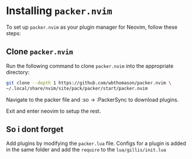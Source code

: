 # Installing `packer.nvim`

To set up `packer.nvim` as your plugin manager for Neovim, follow these steps:

## Clone `packer.nvim`

Run the following command to clone `packer.nvim` into the appropriate directory:

```bash
git clone --depth 1 https://github.com/wbthomason/packer.nvim \
~/.local/share/nvim/site/pack/packer/start/packer.nvim
```

Navigate to the packer file and :so -> :PackerSync to download plugins.

Exit and enter neovim to setup the rest.

## So i dont forget
Add plugins by modifying the `packer.lua` file. Configs for a plugin is added in the same folder and add the `require` to the `lua/gillis/init.lua`
